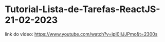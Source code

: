 # Tutorial-Lista-de-Tarefas-ReactJS-21-02-2023

link do vídeo: https://www.youtube.com/watch?v=ipI0IIJJPmo&t=2300s
